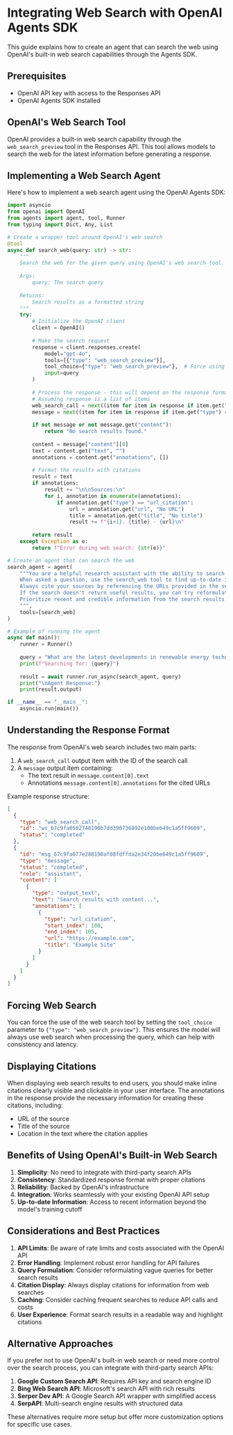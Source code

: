 # Integrating Web Search with OpenAI Agents SDK

This guide explains how to create an agent that can search the web using OpenAI's built-in web search capabilities through the Agents SDK.

## Prerequisites

- OpenAI API key with access to the Responses API
- OpenAI Agents SDK installed

## OpenAI's Web Search Tool

OpenAI provides a built-in web search capability through the `web_search_preview` tool in the Responses API. This tool allows models to search the web for the latest information before generating a response.

## Implementing a Web Search Agent

Here's how to implement a web search agent using the OpenAI Agents SDK:

```python
import asyncio
from openai import OpenAI
from agents import agent, tool, Runner
from typing import Dict, Any, List

# Create a wrapper tool around OpenAI's web search
@tool
async def search_web(query: str) -> str:
    """
    Search the web for the given query using OpenAI's web search tool.
    
    Args:
        query: The search query
        
    Returns:
        Search results as a formatted string
    """
    try:
        # Initialize the OpenAI client
        client = OpenAI()
        
        # Make the search request
        response = client.responses.create(
            model="gpt-4o",
            tools=[{"type": "web_search_preview"}],
            tool_choice={"type": "web_search_preview"},  # Force using web search
            input=query
        )
        
        # Process the response - this will depend on the response format
        # Assuming response is a list of items
        web_search_call = next((item for item in response if item.get("type") == "web_search_call"), None)
        message = next((item for item in response if item.get("type") == "message"), None)
        
        if not message or not message.get("content"):
            return "No search results found."
        
        content = message["content"][0]
        text = content.get("text", "")
        annotations = content.get("annotations", [])
        
        # Format the results with citations
        result = text
        if annotations:
            result += "\n\nSources:\n"
            for i, annotation in enumerate(annotations):
                if annotation.get("type") == "url_citation":
                    url = annotation.get("url", "No URL")
                    title = annotation.get("title", "No title")
                    result += f"{i+1}. {title} - {url}\n"
        
        return result
    except Exception as e:
        return f"Error during web search: {str(e)}"

# Create an agent that can search the web
search_agent = agent(
    """You are a helpful research assistant with the ability to search the web for the latest information.
    When asked a question, use the search_web tool to find up-to-date information.
    Always cite your sources by referencing the URLs provided in the search results.
    If the search doesn't return useful results, you can try reformulating the query and searching again.
    Prioritize recent and credible information from the search results.
    """,
    tools=[search_web]
)

# Example of running the agent
async def main():
    runner = Runner()
    
    query = "What are the latest developments in renewable energy technology in 2025?"
    print(f"Searching for: {query}")
    
    result = await runner.run_async(search_agent, query)
    print("\nAgent Response:")
    print(result.output)

if __name__ == "__main__":
    asyncio.run(main())
```

## Understanding the Response Format

The response from OpenAI's web search includes two main parts:

1. A `web_search_call` output item with the ID of the search call
2. A `message` output item containing:
   - The text result in `message.content[0].text`
   - Annotations `message.content[0].annotations` for the cited URLs

Example response structure:

```json
[
  {
    "type": "web_search_call",
    "id": "ws_67c9fa0502748190b7dd390736892e100be649c1a5ff9609",
    "status": "completed"
  },
  {
    "id": "msg_67c9fa077e288190af08fdffda2e34f20be649c1a5ff9609",
    "type": "message",
    "status": "completed",
    "role": "assistant",
    "content": [
      {
        "type": "output_text",
        "text": "Search results with content...",
        "annotations": [
          {
            "type": "url_citation",
            "start_index": 100,
            "end_index": 105,
            "url": "https://example.com",
            "title": "Example Site"
          }
        ]
      }
    ]
  }
]
```

## Forcing Web Search

You can force the use of the web search tool by setting the `tool_choice` parameter to `{"type": "web_search_preview"}`. This ensures the model will always use web search when processing the query, which can help with consistency and latency.

## Displaying Citations

When displaying web search results to end users, you should make inline citations clearly visible and clickable in your user interface. The annotations in the response provide the necessary information for creating these citations, including:

- URL of the source
- Title of the source
- Location in the text where the citation applies

## Benefits of Using OpenAI's Built-in Web Search

1. **Simplicity**: No need to integrate with third-party search APIs
2. **Consistency**: Standardized response format with proper citations
3. **Reliability**: Backed by OpenAI's infrastructure
4. **Integration**: Works seamlessly with your existing OpenAI API setup
5. **Up-to-date Information**: Access to recent information beyond the model's training cutoff

## Considerations and Best Practices

1. **API Limits**: Be aware of rate limits and costs associated with the OpenAI API
2. **Error Handling**: Implement robust error handling for API failures
3. **Query Formulation**: Consider reformulating vague queries for better search results
4. **Citation Display**: Always display citations for information from web searches
5. **Caching**: Consider caching frequent searches to reduce API calls and costs
6. **User Experience**: Format search results in a readable way and highlight citations

## Alternative Approaches

If you prefer not to use OpenAI's built-in web search or need more control over the search process, you can integrate with third-party search APIs:

1. **Google Custom Search API**: Requires API key and search engine ID
2. **Bing Web Search API**: Microsoft's search API with rich results
3. **Serper Dev API**: A Google Search API wrapper with simplified access
4. **SerpAPI**: Multi-search engine results with structured data

These alternatives require more setup but offer more customization options for specific use cases.
